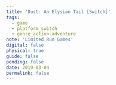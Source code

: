 ```yaml
---
title: 'Dust: An Elysian Tail [Switch]'
tags:
  - game
  - platform_switch
  - genre_action-adventure
note: 'Limited Run Games'
digital: false
physical: true
guide: false
pending: false
date: 2019-03-04
permalink: false
---
```


